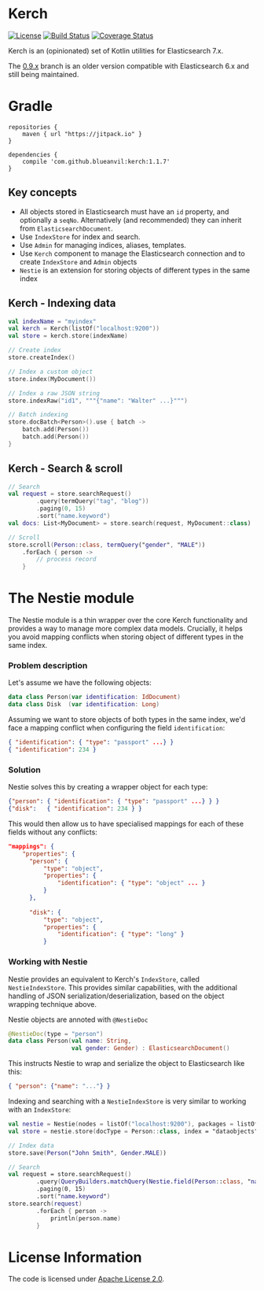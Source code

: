 # Kerch
[![License](https://img.shields.io/badge/License-Apache%202.0-blue.svg)](https://opensource.org/licenses/Apache-2.0)
[![Build Status](https://travis-ci.com/blueanvil/kerch.svg?branch=master)](https://travis-ci.com/blueanvil/kerch)
[![Coverage Status](https://coveralls.io/repos/github/blueanvil/kerch/badge.svg?branch=master)](https://coveralls.io/github/blueanvil/kerch?branch=master)

Kerch is an (opinionated) set of Kotlin utilities for Elasticsearch 7.x.

The [0.9.x](https://github.com/blueanvil/kerch/tree/0.9.x) branch is an older version compatible with Elasticsearch 6.x and still being maintained.

# Gradle

```
repositories {
    maven { url "https://jitpack.io" }
}

dependencies {
    compile 'com.github.blueanvil:kerch:1.1.7'
}
```

## Key concepts
* All objects stored in Elasticsearch must have an `id` property, and optionally a `seqNo`. Alternatively (and recommended) they can inherit from `ElasticsearchDocument`.
* Use `IndexStore` for index and search.
* Use `Admin` for managing indices, aliases, templates.
* Use `Kerch` component to manage the Elasticsearch connection and to create `IndexStore` and `Admin` objects 
* `Nestie` is an extension for storing objects of different types in the same index 

## Kerch - Indexing data
```kotlin
val indexName = "myindex"
val kerch = Kerch(listOf("localhost:9200"))
val store = kerch.store(indexName)

// Create index
store.createIndex()

// Index a custom object
store.index(MyDocument())

// Index a raw JSON string
store.indexRaw("id1", """{"name": "Walter" ...}""")

// Batch indexing
store.docBatch<Person>().use { batch ->
    batch.add(Person())
    batch.add(Person())
}
```

## Kerch - Search & scroll
```kotlin
// Search
val request = store.searchRequest()
        .query(termQuery("tag", "blog"))
        .paging(0, 15)
        .sort("name.keyword")
val docs: List<MyDocument> = store.search(request, MyDocument::class)

// Scroll
store.scroll(Person::class, termQuery("gender", "MALE"))
    .forEach { person ->
        // process record
    }
```

# The Nestie module
The Nestie module is a thin wrapper over the core Kerch functionality and provides a way
to manage more complex data models. Crucially, it helps you avoid mapping conflicts when
storing object of different types in the same index.

### Problem description
Let's assume we have the following objects:
```kotlin
data class Person(var identification: IdDocument)
data class Disk  (var identification: Long)
```

Assuming we want to store objects of both types in the same index, we'd face a mapping
conflict when configuring the field `identification`:
```json
{ "identification": { "type": "passport" ...} }
{ "identification": 234 }
```
### Solution
Nestie solves this by creating a wrapper object for each type:
```json
{"person": { "identification": { "type": "passport" ...} } }
{"disk":   { "identification": 234 } }
``` 

This would then allow us to have specialised mappings for each of these fields without any conflicts:
```json
"mappings": {
    "properties": {
      "person": {
          "type": "object",
          "properties": {
              "identification": { "type": "object" ... }
          }
      },
      
      "disk": {
          "type": "object",
          "properties": {
              "identification": { "type": "long" }
          }
```

### Working with Nestie
Nestie provides an equivalent to Kerch's `IndexStore`, called `NestieIndexStore`.
This provides similar capabilities, with the additional handling of JSON serialization/deserialization,
based on the object wrapping technique above. 

Nestie objects are annoted with `@NestieDoc`
```kotlin
@NestieDoc(type = "person")
data class Person(val name: String,
                  val gender: Gender) : ElasticsearchDocument()
```
This instructs Nestie to wrap and serialize the object to Elasticsearch like this:
```json
{ "person": {"name": "..."} }
```

Indexing and searching with a `NestieIndexStore` is very similar to working with an `IndexStore`:
```kotlin
val nestie = Nestie(nodes = listOf("localhost:9200"), packages = listOf("com.blueanvil"))
val store = nestie.store(docType = Person::class, index = "dataobjects")

// Index data
store.save(Person("John Smith", Gender.MALE))

// Search
val request = store.searchRequest()
        .query(QueryBuilders.matchQuery(Nestie.field(Person::class, "name"), "john"))
        .paging(0, 15)
        .sort("name.keyword")
store.search(request)
        .forEach { person ->
            println(person.name)
        }
```

# License Information
The code is licensed under [Apache License 2.0](https://www.apache.org/licenses/LICENSE-2.0).
